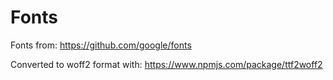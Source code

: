 # Fonts

Fonts from: 
https://github.com/google/fonts

Converted to woff2 format with: 
https://www.npmjs.com/package/ttf2woff2
